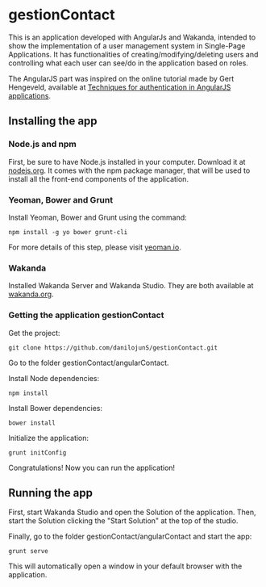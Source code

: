 # gestionContact

This is an application developed with AngularJs and Wakanda, intended to show the implementation of a user management system in Single-Page Applications. It has functionalities of creating/modifying/deleting users and controlling what each user can see/do in the application based on roles.

The AngularJS part was inspired on the online tutorial made by Gert Hengeveld, available at [Techniques for authentication in AngularJS applications](https://medium.com/opinionated-angularjs/techniques-for-authentication-in-angularjs-applications-7bbf0346acec "Techniques for authentication in AngularJS applications").

## Installing the app

### Node.js and npm

First, be sure to have Node.js installed in your computer. Download it at [nodejs.org](https://nodejs.org/ "Node.js").
It comes with the npm package manager, that will be used to install all the front-end components of the application.

### Yeoman, Bower and Grunt

Install Yeoman, Bower and Grunt using the command:

    npm install -g yo bower grunt-cli

For more details of this step, please visit [yeoman.io](http://yeoman.io/learning/index.html "Yeoman").

### Wakanda

Installed Wakanda Server and Wakanda Studio. They are both available at [wakanda.org](http://www.wakanda.org/downloads?qt-downloadse=0#qt-downloadse "wakanda.org").

### Getting the application gestionContact

Get the project:
    
    git clone https://github.com/danilojunS/gestionContact.git

Go to the folder gestionContact/angularContact.

Install Node dependencies:

    npm install

Install Bower dependencies:

    bower install

Initialize the application:

    grunt initConfig

Congratulations! Now you can run the application!

## Running the app

First, start Wakanda Studio and open the Solution of the application.
Then, start the Solution clicking the "Start Solution" at the top of the studio.

Finally, go to the folder gestionContact/angularContact and start the app:

    grunt serve

This will automatically open a window in your default browser with the application.